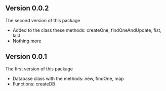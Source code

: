 ## Version 0.0.2

The second version of this package

- Added to the class these methods: createOne, findOneAndUpdate, fist, last
- Nothing more

## Version 0.0.1

The first version of this package

- Database class with the methods: new, findOne, map
- Functions: createDB
